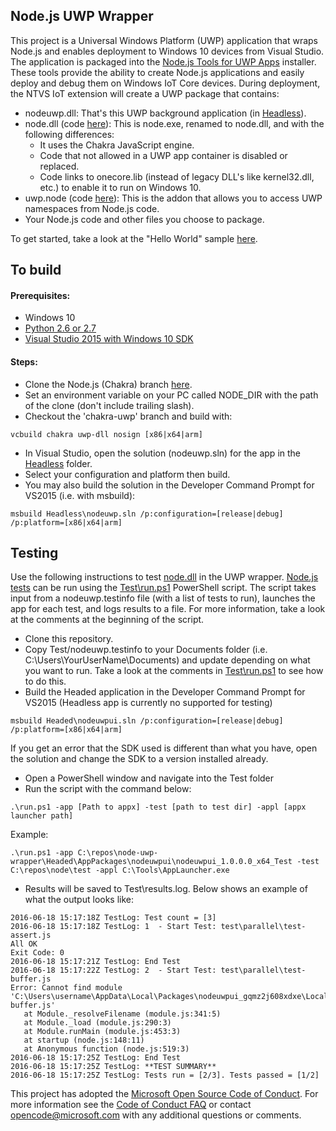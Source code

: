 ## Node.js UWP Wrapper

This project is a Universal Windows Platform (UWP) application that wraps Node.js and enables deployment to Windows 10 devices from Visual Studio.
The application is packaged into the [Node.js Tools for UWP Apps](http://aka.ms/ntvsiotlatest) installer. These tools provide the ability
to create Node.js applications and easily deploy and debug them on Windows IoT Core devices. 
During deployment, the NTVS IoT extension will create a UWP package that contains:

* nodeuwp.dll: That's this UWP background application (in [Headless](./Headless)).
* node.dll (code [here](https://aka.ms/node-uwp)):  This is node.exe, renamed to node.dll, and with the following differences:
  * It uses the Chakra JavaScript engine.
  * Code that not allowed in a UWP app container is disabled or replaced.
  * Code links to onecore.lib (instead of legacy DLL's like kernel32.dll, etc.) to enable it to run on Windows 10.
* uwp.node (code [here](https://github.com/Microsoft/node-uwp)): This is the addon that allows you to access UWP namespaces from Node.js code.
* Your Node.js code and other files you choose to package.

To get started, take a look at the "Hello World" sample [here](http://ms-iot.github.io/content/en-US/win10/samples/NodejsWU.htm).

## To build

#### Prerequisites:
* Windows 10
* [Python 2.6 or 2.7](https://www.python.org)
* [Visual Studio 2015 with Windows 10 SDK](https://www.visualstudio.com/en-us/downloads/download-visual-studio-vs.aspx)

#### Steps:
* Clone the Node.js (Chakra) branch [here](https://aka.ms/node-uwp). 
* Set an environment variable on your PC called NODE_DIR with the path of the clone (don't include trailing slash).
* Checkout the 'chakra-uwp' branch and build with:

```batch
vcbuild chakra uwp-dll nosign [x86|x64|arm]
```
* In Visual Studio, open the solution (nodeuwp.sln) for the app in the [Headless](./Headless) folder.
* Select your configuration and platform then build.
* You may also build the solution in the Developer Command Prompt for VS2015 (i.e. with msbuild):

```batch
msbuild Headless\nodeuwp.sln /p:configuration=[release|debug] /p:platform=[x86|x64|arm]
```

  
## Testing

Use the following instructions to test [node.dll](https://github.com/ms-iot/node) in the UWP wrapper. [Node.js tests](https://github.com/ms-iot/node/tree/chakra-uwp/test) 
can be run using the [Test\run.ps1](Test/run.ps1) PowerShell script. The script takes input from a nodeuwp.testinfo file (with a list of tests to run), launches the app
for each test, and logs results to a file. For more information, take a look at the comments at the beginning of the script.

* Clone this repository.
* Copy Test/nodeuwp.testinfo to your Documents folder (i.e. C:\Users\YourUserName\Documents) and update depending
  on what you want to run. Take a look at the comments in [Test\run.ps1](Test/run.ps1) to see how to do this.
* Build the Headed application in the Developer Command Prompt for VS2015 (Headless app is currently no supported for testing)

```batch
msbuild Headed\nodeuwpui.sln /p:configuration=[release|debug] /p:platform=[x86|x64|arm]
```
  If you get an error that the SDK used is different than what you have, open the solution and change the SDK to a version installed already.

* Open a PowerShell window and navigate into the Test folder
* Run the script with the command below:

```batch
.\run.ps1 -app [Path to appx] -test [path to test dir] -appl [appx launcher path]
```
  Example:

```batch
.\run.ps1 -app C:\repos\node-uwp-wrapper\Headed\AppPackages\nodeuwpui\nodeuwpui_1.0.0.0_x64_Test -test C:\repos\node\test -appl C:\Tools\AppLauncher.exe
```
* Results will be saved to Test\results.log. Below shows an example of what the output looks like:

```batch
2016-06-18 15:17:18Z TestLog: Test count = [3]
2016-06-18 15:17:18Z TestLog: 1  - Start Test: test\parallel\test-assert.js
All OK
Exit Code: 0
2016-06-18 15:17:21Z TestLog: End Test
2016-06-18 15:17:22Z TestLog: 2  - Start Test: test\parallel\test-buffer.js
Error: Cannot find module 'C:\Users\username\AppData\Local\Packages\nodeuwpui_gqmz2j608xdxe\LocalState\test\parallel\test-buffer.js'
   at Module._resolveFilename (module.js:341:5)
   at Module._load (module.js:290:3)
   at Module.runMain (module.js:453:3)
   at startup (node.js:148:11)
   at Anonymous function (node.js:519:3)
2016-06-18 15:17:25Z TestLog: End Test
2016-06-18 15:17:25Z TestLog: **TEST SUMMARY**
2016-06-18 15:17:25Z TestLog: Tests run = [2/3]. Tests passed = [1/2]
```


This project has adopted the [Microsoft Open Source Code of Conduct](https://opensource.microsoft.com/codeofconduct/). 
For more information see the [Code of Conduct FAQ](https://opensource.microsoft.com/codeofconduct/faq/) 
or contact [opencode@microsoft.com](mailto:opencode@microsoft.com) with any additional questions or comments.
